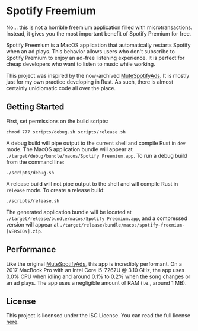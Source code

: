 # Spotify Freemium

No... this is not a horrible freemium application filled with microtransactions. Instead, it gives you the most important benefit of Spotify Premium for free.

Spotify Freemium is a MacOS application that automatically restarts Spotify when an ad plays. This behavior allows users who don't subscribe to Spotify Premium to enjoy an ad-free listening experience. It is perfect for cheap developers who want to listen to music while working.

This project was inspired by the now-archived [MuteSpotifyAds](https://github.com/simonmeusel/MuteSpotifyAds). It is mostly just for my own practice developing in Rust. As such, there is almost certainly unidiomatic code all over the place.

## Getting Started

First, set permissions on the build scripts:

```shell script
chmod 777 scripts/debug.sh scripts/release.sh
```

A debug build will pipe output to the current shell and compile Rust in `dev` mode. The MacOS application bundle will appear at `./target/debug/bundle/macos/Spotify Freemium.app`. To run a debug build from the command line:

```shell script
./scripts/debug.sh
```

A release build will not pipe output to the shell and will compile Rust in `release` mode. To create a release build:

```shell script
./scripts/release.sh
```

The generated application bundle will be located at `./target/release/bundle/macos/Spotify Freemium.app`, and a compressed version will appear at `./target/release/bundle/macos/spotify-freemium-[VERSION].zip`.

## Performance

Like the original [MuteSpotifyAds](https://github.com/simonmeusel/MuteSpotifyAds), this app is incredibly performant. On a 2017 MacBook Pro with an Intel Core i5-7267U @ 3.10 GHz, the app uses 0.0% CPU when idling and around 0.1% to 0.2% when the song changes or an ad plays. The app uses a negligible amount of RAM (i.e., around 1 MB).

## License

This project is licensed under the ISC License. You can read the full license [here](LICENSE.md).
